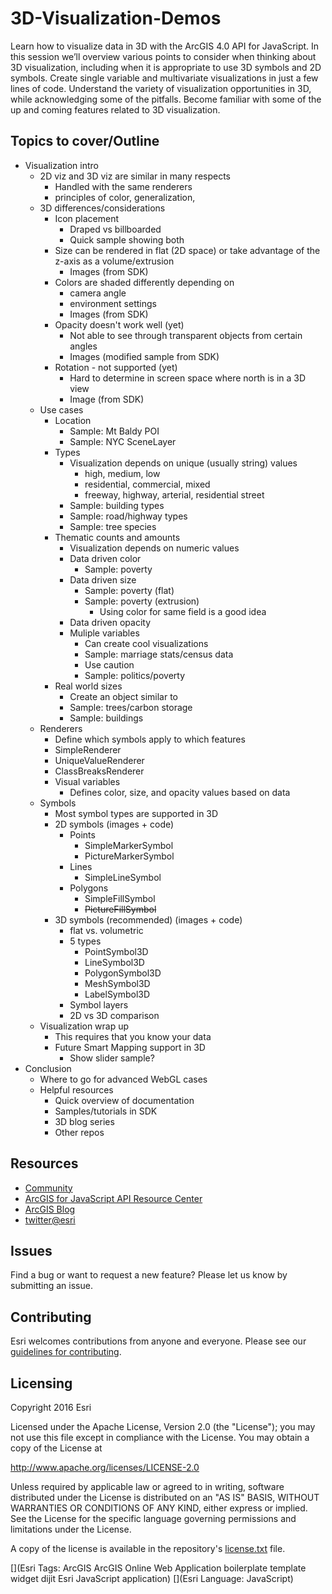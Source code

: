 # 3D-Visualization-Demos

Learn how to visualize data in 3D with the ArcGIS 4.0 API for JavaScript. In this session we’ll overview various points to consider when thinking about 3D visualization, including when it is appropriate to use 3D symbols and 2D symbols. Create single variable and multivariate visualizations in just a few lines of code. Understand the variety of visualization opportunities in 3D, while acknowledging some of the pitfalls. Become familiar with some of the up and coming features related to 3D visualization.

## Topics to cover/Outline

* Visualization intro  
  * 2D viz and 3D viz are similar in many respects
    * Handled with the same renderers
    * principles of color, generalization,
  * 3D differences/considerations
    * Icon placement
      * Draped vs billboarded
      * Quick sample showing both
    * Size can be rendered in flat (2D space) or take advantage of the z-axis as a volume/extrusion
      * Images (from SDK)
    * Colors are shaded differently depending on
      * camera angle
      * environment settings
      * Images (from SDK)
    * Opacity doesn't work well (yet)
      * Not able to see through transparent objects from certain angles
      * Images (modified sample from SDK)
    * Rotation - not supported (yet)
      * Hard to determine in screen space where north is in a 3D view
      * Image (from SDK)
  * Use cases
    * Location
      * Sample: Mt Baldy POI
      * Sample: NYC SceneLayer
    * Types
      * Visualization depends on unique (usually string) values
        * high, medium, low
        * residential, commercial, mixed
        * freeway, highway, arterial, residential street
      * Sample: building types
      * Sample: road/highway types
      * Sample: tree species
    * Thematic counts and amounts
      * Visualization depends on numeric values
      * Data driven color
        * Sample: poverty
      * Data driven size
        * Sample: poverty (flat)
        * Sample: poverty (extrusion)
          * Using color for same field is a good idea
      * Data driven opacity
      * Muliple variables
        * Can create cool visualizations
        * Sample: marriage stats/census data
        * Use caution
        * Sample: politics/poverty
    * Real world sizes
      * Create an object similar to
      * Sample: trees/carbon storage
      * Sample: buildings
  * Renderers
    * Define which symbols apply to which features
    * SimpleRenderer
    * UniqueValueRenderer
    * ClassBreaksRenderer
    * Visual variables
      * Defines color, size, and opacity values based on data
  * Symbols
    * Most symbol types are supported in 3D
    * 2D symbols (images + code)
      * Points
        * SimpleMarkerSymbol
        * PictureMarkerSymbol
      * Lines
        * SimpleLineSymbol
      * Polygons
        * SimpleFillSymbol
        * ~~PictureFillSymbol~~
    * 3D symbols (recommended) (images + code)
      * flat vs. volumetric
      * 5 types
        * PointSymbol3D
        * LineSymbol3D
        * PolygonSymbol3D
        * MeshSymbol3D
        * LabelSymbol3D
      * Symbol layers
      * 2D vs 3D comparison
  * Visualization wrap up
    * This requires that you know your data
    * Future Smart Mapping support in 3D
      * Show slider sample?
* Conclusion
  * Where to go for advanced WebGL cases
  * Helpful resources
    * Quick overview of documentation
    * Samples/tutorials in SDK
    * 3D blog series
    * Other repos

## Resources

* [Community](https://developers.arcgis.com/en/javascript/jshelp/community.html)
* [ArcGIS for JavaScript API Resource Center](http://help.arcgis.com/en/webapi/javascript/arcgis/index.html)
* [ArcGIS Blog](http://blogs.esri.com/esri/arcgis/)
* [twitter@esri](http://twitter.com/esri)

## Issues

Find a bug or want to request a new feature?  Please let us know by submitting an issue.

## Contributing

Esri welcomes contributions from anyone and everyone. Please see our [guidelines for contributing](https://github.com/esri/contributing).

## Licensing
Copyright 2016 Esri

Licensed under the Apache License, Version 2.0 (the "License");
you may not use this file except in compliance with the License.
You may obtain a copy of the License at

   http://www.apache.org/licenses/LICENSE-2.0

Unless required by applicable law or agreed to in writing, software
distributed under the License is distributed on an "AS IS" BASIS,
WITHOUT WARRANTIES OR CONDITIONS OF ANY KIND, either express or implied.
See the License for the specific language governing permissions and
limitations under the License.

A copy of the license is available in the repository's [license.txt](https://raw.github.com/Esri/application-boilerplate-js/master/license.txt) file.

[](Esri Tags: ArcGIS ArcGIS Online Web Application boilerplate template widget dijit Esri JavaScript application)
[](Esri Language: JavaScript)
